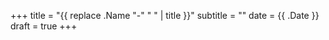 +++
title = "{{ replace .Name "-" " " | title }}"
subtitle = ""
date = {{ .Date }}
draft = true
+++

